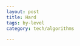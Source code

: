 ```yaml
---
layout: post
title: Hard
tags: by-level
category: tech/algorithms
 
---
```


<script src="https://gist.github.com/selimslab/28dce41a46b96c556421c58dfb5acbc9.js"></script>



